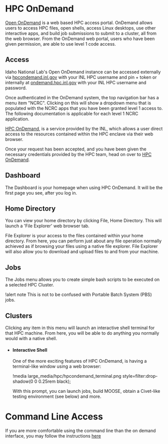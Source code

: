 # HPC OnDemand

[Open OnDemand](https://openondemand.org) is a web based HPC access portal. OnDemand allows users to access HPC files, open shells, access Linux desktops, use other interactive apps, and build job submissions to submit to a cluster, all from the web browser.  From the OnDemand web portal, users who have been given permission, are able to use level 1 code access.


## Access

Idaho National Lab's Open OnDemand instance can be accessed externally via [hpcondemand.inl.gov](https://hpcondemand.inl.gov/) with your INL HPC username and pin + token or internally at [ondemand.hpc.inl.gov](https://ondemand.hpc.inl.gov) with your INL HPC username and password.

Once authenticated in the OnDemand system, the top navigation bar has a menu item "NCRC". Clicking on this will show a dropdown menu that is populated with the NCRC apps that you have been granted level 1 access to. The following documentation is applicable for each level 1 NCRC application.

[HPC OnDemand](https://hpcondemand.inl.gov/pun/sys/dashboard), is a service provided by the INL, which allows a user direct access to the resources contained within the HPC enclave via their web browser.

Once your request has been accepted, and you have been given the necessary credentials provided by the HPC team, head on over to [HPC OnDemand](https://hpcondemand.inl.gov/pun/sys/dashboard).

## Dashboard

The Dashboard is your homepage when using HPC OnDemand. It will be the first page you see, after you log in.

## Home Directory

You can view your home directory by clicking File, Home Directory. This will launch a 'File Explorer' web browser tab.

File Explorer is your access to the files contained within your home directory. From here, you can perform just about any file operation normally achieved as if browsing your files using a native file explorer. File Explorer will also allow you to download and upload files to and from your machine.

## Jobs

The Jobs menu allows you to create simple bash scripts to be executed on a selected HPC Cluster.

!alert note
This is not to be confused with Portable Batch System (PBS) jobs.

## Clusters

Clicking any item in this menu will launch an interactive shell terminal for that HPC machine. From here, you will be able to do anything you normally would with a native shell.

- #### Interactive Shell

  One of the more exciting features of HPC OnDemand, is having a terminal-like window using a web browser:

  !media large_media/hpc/hpcondemand_terminal.png style=filter:drop-shadow(0 0 0.25rem black);

  With this prompt, you can launch jobs, build MOOSE, obtain a Civet-like testing environment (see below) and more.


# Command Line Access

If you are more comfortable using the command line than the on demand interface, you may follow the instructions [here](ncrc/ncrc_binary.md)
